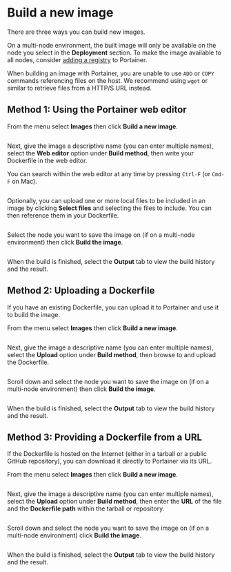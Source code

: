 # Build a new image

There are three ways you can build new images.


On a multi-node environment, the built image will only be available on the node you select in the **Deployment** section. To make the image available to all nodes, consider [adding a registry](../../../admin/registries/add/) to Portainer.



When building an image with Portainer, you are unable to use `ADD` or `COPY` commands referencing files on the host. We recommend using `wget` or similar to retrieve files from a HTTP/S URL instead.


## Method 1: Using the Portainer web editor

From the menu select **Images** then click **Build a new image**.

<figure><img src="../..//assets/2.15-docker_images_build_image.gif" alt=""><figcaption></figcaption></figure>

Next, give the image a descriptive name (you can enter multiple names), select the **Web editor** option under **Build method**, then write your Dockerfile in the web editor.


You can search within the web editor at any time by pressing `Ctrl-F` (or `Cmd-F` on Mac).


<figure><img src="../..//assets/2.15-docker_images_build_web_editor.png" alt=""><figcaption></figcaption></figure>

Optionally, you can upload one or more local files to be included in an image by clicking **Select files** and selecting the files to include. You can then reference them in your Dockerfile.

<figure><img src="../..//assets/2.16-images-build-upload.png" alt=""><figcaption></figcaption></figure>

Select the node you want to save the image on (if on a multi-node environment) then click **Build the image**.

<figure><img src="../..//assets/2.15-docker_images_build_deployment.png" alt=""><figcaption></figcaption></figure>

When the build is finished, select the **Output** tab to view the build history and the result.

## Method 2: Uploading a Dockerfile

If you have an existing Dockerfile, you can upload it to Portainer and use it to build the image.

From the menu select **Images** then click **Build a new image**.

<figure><img src="../..//assets/2.15-docker_images_build_image_upload.gif" alt=""><figcaption></figcaption></figure>

Next, give the image a descriptive name (you can enter multiple names), select the **Upload** option under **Build method**, then browse to and upload the Dockerfile.

<figure><img src="../..//assets/2.15-docker_images_build_upload.png" alt=""><figcaption></figcaption></figure>

Scroll down and select the node you want to save the image on (if on a multi-node environment) then click **Build the image**.

<figure><img src="../..//assets/2.15-docker_images_build_deployment.png" alt=""><figcaption></figcaption></figure>

When the build is finished, select the **Output** tab to view the build history and the result.

## Method 3: Providing a Dockerfile from a URL

If the Dockerfile is hosted on the Internet (either in a tarball or a public GitHub repository), you can download it directly to Portainer via its URL.

From the menu select **Images** then click **Build a new image**.

<figure><img src="../..//assets/2.15-docker_images_build_image_URL.gif" alt=""><figcaption></figcaption></figure>

Next, give the image a descriptive name (you can enter multiple names), select the **Upload** option under **Build method**, then enter the **URL** of the file and the **Dockerfile path** within the tarball or repository.

<figure><img src="../..//assets/2.15-docker_images_build_URL.png" alt=""><figcaption></figcaption></figure>

Scroll down and select the node you want to save the image on (if on a multi-node environment) click **Build the image**.

<figure><img src="../..//assets/2.15-docker_images_build_deployment.png" alt=""><figcaption></figcaption></figure>

When the build is finished, select the **Output** tab to view the build history and the result.
